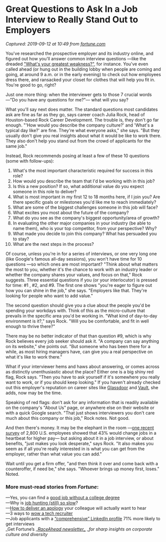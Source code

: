 # Great Questions to Ask In a Job Interview to Really Stand Out to Employers

_Captured: 2019-09-12 at 10:49 from [fortune.com](https://fortune.com/2019/09/11/questions-to-ask-in-job-interview/)_

You've researched the prospective employer and its industry online, and figured out how you'll answer common interview questions —like the dreaded ["What's your greatest weakness?"](https://fortune.com/2018/10/25/what-is-your-greatest-weakness-answer/), for instance. You've even called ahead (or hung out in the building lobby when people are coming and going, at around 9 a.m. or in the early evening) to check out how employees dress there, and ransacked your closet for clothes that will help you fit in. You're good to go, right? 

Just one more thing: when the interviewer gets to those 7 crucial words —"Do you have any questions for me?"— what will you say? 

What you'll say next does matter. The standard questions most candidates ask are fine as far as they go, says career coach Julia Rock, head of Houston-based Rock Career Development. The trouble is, they don't go far enough. "'How would you describe the company culture?' and 'What's a typical day like?' are fine. They're what everyone asks," she says. "But they usually don't give you real insights about what it would be like to work there. They also don't help you stand out from the crowd of applicants for the same job."

Instead, Rock recommends posing at least a few of these 10 questions (some with follow-ups):

  1. What's the most important characteristic required for success in this role?
  2. How would you describe the team that I'd be working with in this job?
  3. Is this a new position? If so, what additional value do you expect someone in this role to deliver?
  4. What is most important in my first 12 to 18 months here, if I join you? Are there specific goals or milestones you'd like me to reach immediately?
  5. What are some of the biggest challenges someone in this job will face?
  6. What excites you most about the future of the company?
  7. What do you see as the company's biggest opportunity/area of growth?
  8. In evaluating the other major companies in your industry (be able to name them), who is your top competitor, from your perspective? Why?
  9. What made you decide to join this company? What has persuaded you to stay?
  10. What are the next steps in the process?

Of course, unless you're in for a series of interviews, or one very long one (like Google's famous all-day sessions), you won't have time for 10 questions —so which ones are most important? "Think about what matters the most to you, whether it's the chance to work with an industry leader or whether the company shares your values, and focus on that," Rock suggests. Three essential questions if you (or your interlocutor) is pressed for time: #1 , #2, and #9. The first one shows "you're eager to figure out how you can shine in the job," she says. "Employers like that. They're looking for people who want to add value."

The second question should give you a clue about the people you'd be spending your workdays with. Think of this as the micro-culture that prevails in the specific area you'd be working in. "What kind of day-to-day environment is it?," says Rock. "Will you be comfortable, and fit in well enough to thrive there?"

There may be no better indicator of that than question #9, which is why Rock believes every job seeker should ask it. "A company can say anything on its website," she points out. "But someone who has been there for a while, as most hiring managers have, can give you a real perspective on what it's like to work there." 

What if your interviewer hems and haws about answering, or comes across as distinctly unenthusiastic about the place? Either one is a big shiny red flag, Rock says. "Then you have to ask yourself if it's somewhere you really want to work, or if you should keep looking." If you haven't already checked out this employer's reputation on career sites like [Glassdoor](http://glassdoor.com) and [Vault](http://vault.com), she adds, now may be the time.

Speaking of red flags: don't ask for any information that is readily available on the company's "About Us" page, or anywhere else on their website or with a quick Google search. "That just shows interviewers you don't care much about this company or this job," Rock notes. Not good.

And then there's money. It may be the elephant in the room —[one recent survey](http://rh-us.mediaroom.com/2019-08-08-Show-Them-The-Money-43-Of-Workers-To-Look-For-New-Job-In-Next-12-Months) of 2,800 U.S. employees showed that 43% would change jobs in a heartbeat for higher pay— but asking about it in a job interview, or about benefits, "just makes you look desperate," says Rock. "It also makes you seem as if all you're really interested in is what you can get from the employer, rather than what value you can add." 

Wait until you get a firm offer, "and then think it over and come back with a counteroffer, if need be," she says. "Whoever brings up money first, loses." Noted.

### More must-read stories from _Fortune_:

—Yes, you can find a [good job without a college degree  
](https://fortune.com/2019/08/14/find-a-good-job-without-a-college-degree/)—Why is [job hunting (still) so slow](https://fortune.com/2019/08/13/why-is-job-hunting-still-so-slow/)?  
—[How to deliver an apology](https://fortune.com/2019/05/22/how-to-apologize-at-work-2/) your colleague will actually want to hear  
—3 ways to [wow a tech recruiter  
](https://fortune.com/2019/08/09/3-ways-to-wow-tech-recruiter/)—Job applicants with a [“comprehensive” LinkedIn profile](https://fortune.com/2019/03/28/job-applicants-with-a-comprehensive-linkedin-profile-71-more-likely-to-get-interviews-study-says/) 71% more likely to get interviews  
_Get Fortune’s __[RaceAhead newsletter_](https://cloud.newsletters.fortune.com/fortune/newsletters/?newsletter_name=RACEAHEAD&source=article)_ __for sharp insights on corporate culture and diversity_
